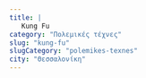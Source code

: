 ```yaml
---
title: |
   Kung Fu
category: "Πολεμικές τέχνες"
slug: "kung-fu"
slugCategory: "polemikes-texnes"
city: "Θεσσαλονίκη"
---
```


